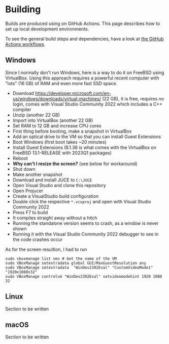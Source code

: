 # Building

Builds are produced using on GitHub Actions. This page describes how to set up local development environments.

To see the general build steps and dependencies, have a look at [the GitHub Actions workflows](../../tree/main/.github/workflows).

## Windows

Since I normally don't run Windows, here is a way to do it on FreeBSD using VirtualBox.
Using this approach requires a powerful recent computer with "lots" (16 GB) of RAM and even more fast SSD space.

* Download https://developer.microsoft.com/en-us/windows/downloads/virtual-machines/ (22 GB), it is free, requires no login, comes with Visual Studio Community 2022 which includes a C++ compiler
* Unzip (another 22 GB)
* Import into VirtualBox (another 22 GB)
* Set RAM to 12 GB and increase CPU cores
* First thing before booting, make a snapshot in VirtualBox
* Add an optical drive to the VM so that you can install Guest Extensions
* Boot Windows (first boot takes ~20 minutes)
* Install Guest Extensions (6.1.36 is what comes with the VirtualBox on FreeBSD 13.1-RELEASE with 2023Q1 packages)
* Reboot
* **Why can't I resize the screen?** (see below for workaround)
* Shut down
* Make another snapshot
* Download and install JUCE to `C:\JUCE`
* Open Visual Studio and clone this repository
* Open Projucer
* Create a VisualStudio build configuration
* Double click the respective `*.vcxproj` and open with Visual Studio Community 2022
* Press F7 to build
* It compiles straight away without a hitch
* Running the standalone version seems to crash, as a window is never shown
* Running it with the Visual Studio Community 2022 debugger to see in the code crashes occur

As for the screen resultion, I had to run

```
sudo vboxmanage list vms # Get the name of the VM
sudo VBoxManage setextradata global GUI/MaxGuestResolution any
sudo VBoxManage setextradata  "WinDev2302Eval" "CustomVideoMode1" "1920x1080x32"
sudo VBoxManage controlvm "WinDev2302Eval" setvideomodehint 1920 1080 32
```

## Linux

Section to be written

## macOS

Section to be written
